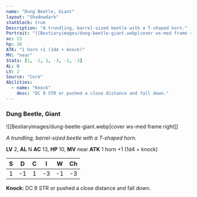 ```yaml
---
name: "Dung Beetle, Giant"
layout: "Shadowdark"
statblock: true
Description: "A trundling, barrel-sized beetle with a T-shaped horn."
Portrait: "[[Bestiaryimages/dung-beetle-giant.webp|cover ws-med frame right]]"
ac: 13
hp: 10
ATK: "1 horn +1 (1d4 + knock)"
MV: "near"
Stats: [1, -1, 1, -3, -1, -3]
AL: N
LV: 2
Source: "Core"
Abilities:
  - name: "Knock"
    desc: "DC 9 STR or pushed a close distance and fall down."
---
```


### Dung Beetle, Giant

![[Bestiaryimages/dung-beetle-giant.webp|cover ws-med frame right]]

_A trundling, barrel-sized beetle with a T-shaped horn._

**LV** 2, **AL** N
**AC** 13, **HP** 10, **MV** near
**ATK** 1 horn +1 (1d4 + knock)

|  S  |  D  |  C  |  I  |  W  |  Ch  |
|:---:|:---:|:---:|:---:|:---:|:----:|
| 1 | -1 | 1 | -3 | -1 | -3 |

**Knock:** DC 9 STR or pushed a close distance and fall down.

